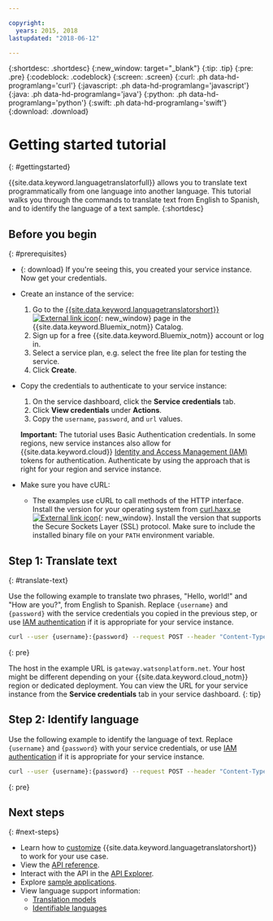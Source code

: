```yaml
---

copyright:
  years: 2015, 2018
lastupdated: "2018-06-12"

---
```

<!-- Attribute definitions -->
{:shortdesc: .shortdesc}
{:new_window: target="_blank"}
{:tip: .tip}
{:pre: .pre}
{:codeblock: .codeblock}
{:screen: .screen}
{:curl: .ph data-hd-programlang='curl'}
{:javascript: .ph data-hd-programlang='javascript'}
{:java: .ph data-hd-programlang='java'}
{:python: .ph data-hd-programlang='python'}
{:swift: .ph data-hd-programlang='swift'}
{:download: .download}

# Getting started tutorial
{: #gettingstarted}

{{site.data.keyword.languagetranslatorfull}} allows you to translate text programmatically from one language into another language. This tutorial walks you through the commands to translate text from English to Spanish, and to identify the language of a text sample.
{:shortdesc}

## Before you begin
{: #prerequisites}

- {: download} If you're seeing this, you created your service instance. Now get your credentials.
- Create an instance of the service:
    1.  Go to the [{{site.data.keyword.languagetranslatorshort}} ![External link icon](../../icons/launch-glyph.svg "External link icon")](https://console.{DomainName}/catalog/services/language-translator){: new_window} page in the {{site.data.keyword.Bluemix_notm}} Catalog.
    1.  Sign up for a free {{site.data.keyword.Bluemix_notm}} account or log in.
    1.  Select a service plan, e.g. select the free lite plan for testing the service.
    1.  Click **Create**.
- Copy the credentials to authenticate to your service instance:
    1.  On the service dashboard, click the **Service credentials** tab.
    1.  Click **View credentials** under **Actions**.
    1.  Copy the `username`, `password`, and `url` values.
    
    **Important:** The tutorial uses Basic Authentication credentials. In some regions, new service instances also allow for {{site.data.keyword.cloud}} [Identity and Access Management (IAM)](/docs/services/watson/getting-started-iam.html) tokens for authentication. Authenticate by using the approach that is right for your region and service instance.

- Make sure you have cURL:
    - The examples use cURL to call methods of the HTTP interface. Install the version for your operating system from [curl.haxx.se ![External link icon](../../icons/launch-glyph.svg "External link icon")](https://curl.haxx.se/){: new_window}. Install the version that supports the Secure Sockets Layer (SSL) protocol. Make sure to include the installed binary file on your `PATH` environment variable.
 

## Step 1: Translate text
{: #translate-text}

Use the following example to translate two phrases, "Hello, world!" and "How are you?", from English to Spanish. Replace `{username}` and `{password}` with the service credentials you copied in the previous step, or use [IAM authentication](/docs/services/watson/getting-started-iam.html) if it is appropriate for your service instance.

```bash
curl --user {username}:{password} --request POST --header "Content-Type: application/json" --data "{\"text\": [\"Hello, world!\", \"How are you?\"], \"model_id\":\"en-es\"}" https://gateway.watsonplatform.net/language-translator/api/v3/translate?version=2018-05-01
```
{: pre}


The host in the example URL is `gateway.watsonplatform.net`. Your host might be different depending on your {{site.data.keyword.cloud_notm}} region or dedicated deployment. You can view the URL for your service instance from the **Service credentials** tab in your service dashboard. 
{: tip}

<!-- ```
var watson = require('watson-developer-cloud');
var language_translator = watson.language_translator({
  username: 'username',
  password: 'password',
  version: 'v2',
  url: 'https://gateway.watsonplatform.net/language-translator/api'
});
language_translator.translate({
    text: 'Hello, world!',
    source: 'en',
    target: 'es'
  },
  function(err, translation) {
    if (err)
      console.log(err)
    else
      console.log(translation);
});
```
{:node}
{:codeblock} -->

<!-- ```java
LanguageTranslator service = new LanguageTranslator();
service.setUsernameAndPassword("username","password");

TranslationResult result = service.translate("Hello, world!", "en", "es");
System.out.println(result);
```
{:java}
{:codeblock} -->

<!-- ```
import json
from watson_developer_cloud import LanguageTranslatorV2 as LanguageTranslator

language_translator = LanguageTranslator(
    username="username",
    password="password")

translation = language_translator.translate(
    text="Hello, world!",
    source="en",
    target="es"
print(json.dumps(translation, indent=2, ensure_ascii=False))
```
{:python}
{:codeblock} -->

## Step 2: Identify language

Use the following example to identify the language of text. Replace `{username}` and `{password}` with your service credentials, or use [IAM authentication](/docs/services/watson/getting-started-iam.html) if it is appropriate for your service instance.

```bash
curl --user {username}:{password} --request POST --header "Content-Type: text/plain" --data "Language Translator translates text from one language to another" https://gateway.watsonplatform.net/language-translator/api/v3/identify?version=2018-05-01
```
{: pre}


## Next steps
{: #next-steps}

- Learn how to [customize](/docs/services/language-translator/customizing.html) {{site.data.keyword.languagetranslatorshort}} to work for your use case.
- View the [API reference](https://www.ibm.com/watson/developercloud/language-translator/api/v3/).
- Interact with the API in the [API Explorer](https://watson-api-explorer.mybluemix.net/apis/language-translator-v3).
- Explore [sample applications](sample-applications.html).
- View language support information:
  - [Translation models](translation-models.html)
  - [Identifiable languages](identifiable-languages.html)
